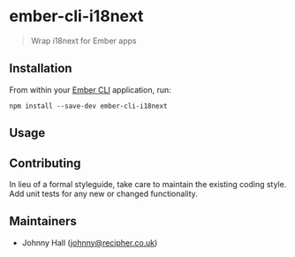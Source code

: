 # ember-cli-i18next

> Wrap i18next for Ember apps

## Installation

From within your [Ember CLI][1] application, run:

```shell
npm install --save-dev ember-cli-i18next
```

## Usage


## Contributing
In lieu of a formal styleguide, take care to maintain the existing coding style. Add unit tests for any new or changed functionality.

## Maintainers

- Johnny Hall (johnny@recipher.co.uk)

[1]: http://ember-cli.com "Ember CLI"
